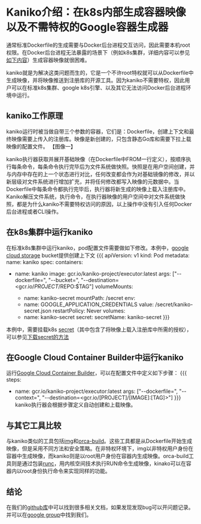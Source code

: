 # Kaniko介绍：在k8s内部生成容器映像以及不需特权的Google容器生成器

通常标准Dockerfile的生成需要与Docker后台进程交互访问，因此需要本机root权限。在Docker后台进程无法暴露的场景下（例如k8s集群，详细内容可以参见[如下内容](https://github.com/kubernetes/kubernetes/issues/1806)）生成容器映像就很困难。

kaniko就是为解决这类问题而生的，它是一个不许root特权就可以从Dockerfile中生成映像，并将映像推送到注册库的开源工具。因为kaniko不需要特权，因此用户可以在标准k8s集群、google k8s引擎、以及其它无法访问Docker后台进程环境中运行。

## kaniko工作原理

kaniko运行时被当做自带三个参数的容器，它们是：Dockerfile，创建上下文和最终映像需要上传入的注册库。映像是新创建的，只包含静态Go库和需要下拉上载映像的配置文件。
【图像一】

kaniko执行器获取并展开基础映像（在Dockerfile中FROM一行定义），按顺序执行每条命令，每条命令执行完毕后为文件系统做快照。快照是在用户空间创建，并与内存中存在的上一个状态进行对比，任何改变都会作为对基础镜像的修改，并以新层级对文件系统进行增加扩充，并将任何修改都写入映像的元数据中。当Dockerfile中每条命令都执行完毕后，执行器将新生成的映像上载入注册库中。
Kaniko解压文件系统，执行命令，在执行器映像的用户空间中对文件系统做快照，都是为什么kaniko不需要特权访问的原因，以上操作中没有引入任何Docker后台进程或者CLI操作。

## 在k8s集群中运行kaniko

在标准k8s集群中运行kaniko，pod配置文件需要做如下修改。本例中，[google cloud storage](https://cloud.google.com/storage/) bucket提供创建上下文
{{{
    apiVersion: v1
kind: Pod
metadata:
 name: kaniko
spec:
 containers:
 - name: kaniko
   image: gcr.io/kaniko-project/executor:latest
   args: ["--dockerfile=<path to Dockerfile>",
           "--bucket=<GCS bucket>",
           "--destination=<gcr.io/$PROJECT/$REPO:$TAG"]
   volumeMounts:
     - name: kaniko-secret
       mountPath: /secret
   env:
     - name: GOOGLE_APPLICATION_CREDENTIALS
       value: /secret/kaniko-secret.json
 restartPolicy: Never
 volumes:
   - name: kaniko-secret
     secret:
       secretName: kaniko-secret
}}}

本例中，需要挂载k8s [secret](https://kubernetes.io/docs/concepts/configuration/secret/)（其中包含了将映像上载入注册库中所需的授权），可以参见[下载secret的方法](https://github.com/GoogleCloudPlatform/kaniko)

## 在Google Cloud Container Builder中运行kaniko

运行[Google Cloud Container Builder](https://cloud.google.com/container-builder/docs/)，可以在配置文件中定义如下步骤：
{{{
    steps:
 - name: gcr.io/kaniko-project/executor:latest
   args: ["--dockerfile=<path to Dockerfile>",
          "--context=<path to build context>",
          "--destination=<gcr.io/[PROJECT]/[IMAGE]:[TAG]>"]
}}}
kaniko执行器会根据步骤定义自动创建和上载映像。

## 与其它工具比较

与kaniko类似的工具包括[img](https://github.com/genuinetools/img)和[orca-build](https://github.com/cyphar/orca-build)。这些工具都是从Dockerfile开始生成映像，但是采用不同方法和安全策略。在非特权环境下，img以非特权用户身份在容器中生成映像，而kaniko则是以root用户身份在容器内生成映像。orca-build工具则是通过包装[runc](https://github.com/opencontainers/runc)，用内核空间技术执行RUN命令生成映像，kinako可以在容器内以root身份执行命令来实现同样的功能。

## 结论

在我们的[github库](https://github.com/GoogleCloudPlatform/kaniko)中可以找到很多相关文档，如果发现发现bug可以开问题记录。并可以在[google group](https://groups.google.com/forum/#!forum/kaniko-users)中找到我们。

